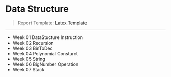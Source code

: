# Data Structure

> Report Template: [Latex Template](https://github.com/mengxian0913/FCUDataStructureLatexTemplate)

---

- Week 01 DataStucture Instruction
- Week 02 Recursion
- Week 03 BinToDec
- Week 04 Polynomial Consturct
- Week 05 String
- Week 06 BigNumber Operation
- Week 07 Stack
